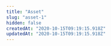 ```yaml
---
title: "Asset"
slug: "asset-1"
hidden: false
createdAt: "2020-10-15T09:19:15.918Z"
updatedAt: "2020-10-15T09:19:15.918Z"
---
```

